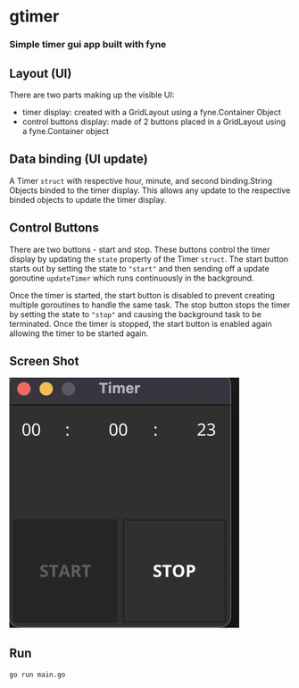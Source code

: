 # gtimer
### Simple timer gui app built with fyne

## Layout (UI)

There are two parts making up the visible UI:

- timer display: created with a GridLayout using a fyne.Container Object 
- control buttons display: made of 2 buttons placed in a GridLayout using a fyne.Container object

## Data binding (UI update)

A Timer `struct` with respective hour, minute, and second binding.String Objects binded to the timer display. This allows any update to the respective binded objects to update the timer display.

## Control Buttons

There are two buttons - start and stop. These buttons control the timer display by updating the `state` property of the Timer `struct`.  The start button starts out by setting the state to `"start"` and then sending off a update goroutine `updateTimer` which runs continuously in the background. 

Once the timer is started, the start button is disabled to prevent creating multiple goroutines to handle the same task. The stop button stops the timer by setting the state to `"stop"` and causing the background task to be terminated. Once the timer is stopped, the start button is enabled again allowing the timer to be started again.

## Screen Shot 

![gtimer](./screenshot.png)


## Run 

```bash 
go run main.go
```